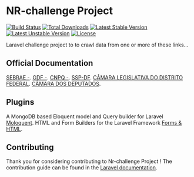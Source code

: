 # NR-challenge  Project


[![Build Status](https://travis-ci.org/laravel/framework.svg)](https://travis-ci.org/laravel/framework)
[![Total Downloads](https://poser.pugx.org/laravel/framework/d/total.svg)](https://packagist.org/packages/laravel/framework)
[![Latest Stable Version](https://poser.pugx.org/laravel/framework/v/stable.svg)](https://packagist.org/packages/laravel/framework)
[![Latest Unstable Version](https://poser.pugx.org/laravel/framework/v/unstable.svg)](https://packagist.org/packages/laravel/framework)
[![License](https://poser.pugx.org/laravel/framework/license.svg)](https://packagist.org/packages/laravel/framework)

Laravel   challenge project to  to crawl data from one or more of these links... 

## Official Documentation

[SEBRAE -](http://www.sebrae.com.br/canaldofornecedor ).
[GDF -](https://www.compras.df.gov.br/publico/em_andamento.asp ).
[CNPQ -](http://www.cnpq.br/web/guest/licitacoes ).
[SSP-DF](http://licitacoes.ssp.df.gov.br./index.php/licitacoes ).
[CÂMARA LEGISLATIVA DO DISTRITO FEDERAL](http://www.cl.df.gov.br/pt_PT/pregoes).
[CÂMARA DOS DEPUTADOS](http://www2.camara.leg.br/transparencia/licitacoes/editais).


## Plugins

A MongoDB based Eloquent model and Query builder for Laravel [Moloquent](https://github.com/jenssegers/laravel-mongodb#installation).
HTML and Form Builders for the Laravel Framework [Forms & HTML](https://github.com/LaravelCollective/html).


## Contributing

Thank you for considering contributing to Nr-challenge Project ! The contribution guide can be found in the [Laravel documentation](http://laravel.com/docs/contributions).
